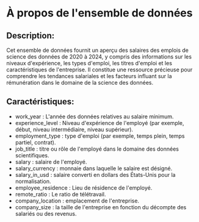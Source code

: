 # À propos de l'ensemble de données

## Description:

Cet ensemble de données fournit un aperçu des salaires des emplois de science des données de 2020 à 2024, y compris des informations sur les niveaux d'expérience, les types d'emploi, les titres d'emploi et les caractéristiques de l'entreprise. Il constitue une ressource précieuse pour comprendre les tendances salariales et les facteurs influant sur la rémunération dans le domaine de la science des données.

## Caractéristiques:

- work_year : L'année des données relatives au salaire minimum.
- experience_level : Niveau d'expérience de l'employé (par exemple, début, niveau intermédiaire, niveau supérieur).
- employment_type : type d'emploi (par exemple, temps plein, temps partiel, contrat).
- job_title : titre ou rôle de l'employé dans le domaine des données scientifiques.
- salary : salaire de l'employé.
- salary_currency : monnaie dans laquelle le salaire est désigné.
- salary_in_usd : salaire converti en dollars des États-Unis pour la normalisation.
- employee_residence : Lieu de résidence de l'employé.
- remote_ratio : Le ratio de télétravail.
- company_location : emplacement de l'entreprise.
- company_size : la taille de l'entreprise en fonction du décompte des salariés ou des revenus.
